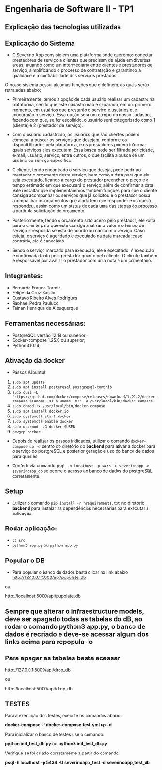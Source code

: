 # Engenharia de Software II - TP1

## Explicação das tecnologias utilizadas

## Explicação do Sistema

- O Severino App consiste em uma plataforma onde queremos conectar prestadores de serviço a clientes que precisam de ajuda em diversas áreas, atuando como um intermediário entre clientes e prestadores de serviço, simplificando o processo de contratação e garantindo a qualidade e a confiabilidade dos serviços prestados.

O nosso sistema possui algumas funções que o definem, as quais serão retratadas abaixo:

- Primeiramente, temos a opção de cada usuário realizar um cadastro na plataforma, sendo que este cadastro não é separado, em um primeiro momento, em usuários que prestarão o serviço e usuários que procurarão o serviço. Essa opção será um campo do nosso cadastro, fazendo com que, se for escolhido, o usuário será categorizado como 1 (cliente) e 2 (prestador de serviço).

- Com o usuário cadastrado, os usuários que são clientes podem começar a buscar os serviços que desejam, conforme os disponibilizados pela plataforma, e os prestadores podem informar quais serviços eles executam. Essa busca pode ser filtrada por cidade, e-mail, usuário, serviço, entre outros, o que facilita a busca de um usuário ou serviço específico.

- O cliente, tendo encontrado o serviço que deseja, pode pedir ao prestador o orçamento deste serviço, bem como a data para que ele seja executado, ficando a cargo do prestador preencher o preço e o tempo estimado em que executará o serviço, além de confirmar a data. Vale ressaltar que implementaremos também funções para que o cliente consiga acompanhar os serviços que já solicitou e o prestador possa acompanhar os orçamentos que ainda tem que responder e os que já respondeu, assim como um status de cada uma das etapas do processo a partir da solicitação do orçamento.

- Posteriormente, tendo o orçamento sido aceito pelo prestador, ele volta para o cliente para que este consiga analisar o valor e o tempo de serviço e responda se está de acordo ou não com o serviço. Caso esteja, o serviço é agendado e executado na data marcada; caso contrário, ele é cancelado.

- Sendo o serviço marcado para execução, ele é executado. A execução é confirmada tanto pelo prestador quanto pelo cliente. O cliente também é responsável por avaliar o prestador com uma nota e um comentário.

## Integrantes:

- Bernardo Franco Tormin
- Felipe da Cruz Basilio
- Gustavo Ribeiro Alves Rodrigues
- Raphael Pedra Paulucci
- Tainan Henrique de Albuquerque

## Ferramentas necessárias:

- PostgreSQL versão 12.18 ou superior;
- Docker-compose 1.25.0 ou superior;
- Python3.10.14;

## Ativação da docker

- Passos (Ubuntu):

1. `sudo apt update`
2. `sudo apt install postgresql postgresql-contrib`
3. `sudo curl -L "https://github.com/docker/compose/releases/download/1.29.2/docker-compose-$(uname -s)-$(uname -m)" -o /usr/local/bin/docker-compose`
4. `sudo chmod +x /usr/local/bin/docker-compose`
5. `sudo apt install docker.io`
6. `sudo systemctl start docker`
7. `sudo systemctl enable docker`
8. `sudo usermod -aG docker $USER`
9. `newgrp docker`

- Depois de realizar os passos indicados, utilizar o comando `docker-compose up -d` dentro do diretório do **backend** para ativar a docker para o serviço do postgreSQL e posterior geração e uso do banco de dados para queries.

- Conferir via comando `psql -h localhost -p 5433 -U severinoapp -d severinoapp_db` se ocorre o acesso ao banco de dados do postgreSQL corretamente.

## Setup

- Utilizar o comando `pip install -r nrequirements.txt` no diretório **backend** para instalar as dependências necessárias para executar a aplicação.

## Rodar aplicação:

- `cd src`
- `python3 app.py` ou `python app.py`

## Popular o DB

- Para popular o banco de dados basta clicar no link abaixo
  http://127.0.0.1:5000/api/populate_db

ou

http://localhost:5000/api/pupolate_db

## Sempre que alterar o infraestructure models, deve ser apagado todas as tabelas do dB, ao rodar o comando python3 app.py, o banco de dados é recriado e deve-se acessar algum dos links acima para repopula-lo

## Para apagar as tabelas basta acessar

http://127.0.0.1:5000/api/drop_db

ou

http://localhost:5000/api/drop_db

## TESTES

Para a execução dos testes, execute os comandos abaixo:

**docker-compose -f docker-compose.test.yml up -d**

Para inicializar o banco de testes use o comando:

**python init_test_db.py**
ou
**python3 init_test_db.py**

Verifique se foi criado corretamente a partir do comando:

**psql -h localhost -p 5434 -U severinoapp_test -d severinoapp_test_db**
